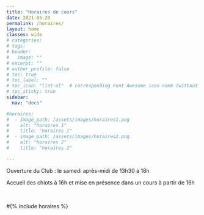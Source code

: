 ```yaml
---
title: "Horaires de cours"
date: 2021-05-20
permalink: /horaires/
layout: home
classes: wide
# categories: 
# tags: 
# header:
#   image: ""
# excerpt: ""
# author_profile: false
# toc: true
# toc_label: ""
# toc_icon: "list-ul"  # corresponding Font Awesome icon name (without fa prefix)
# toc_sticky: true
sidebar:
  nav: "docs"

#horaires:
#  - image_path: /assets/images/horaires1.png
#    alt: "horaires 1"
#    title: "horaires 1"
#  - image_path: /assets/images/horaires2.png
#    alt: "horaires 2"
#    title: "horaires 2"

---
```


<div class="notice" markdown="1">

Ouverture du Club : le samedi après-midi de 13h30 à 18h

</div>

Accueil des chiots à 16h et mise en présence dans un cours à partir de 16h

<br>

#{% include horaires %}
